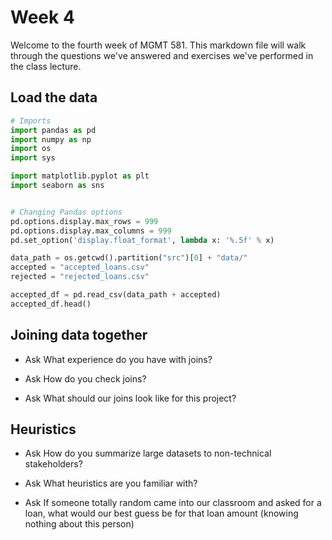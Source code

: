 # Week 4

Welcome to the fourth week of MGMT 581. This markdown file will walk through the questions we've answered and exercises we've performed in the class lecture.

## Load the data
```python
# Imports
import pandas as pd
import numpy as np
import os
import sys

import matplotlib.pyplot as plt
import seaborn as sns


# Changing Pandas options
pd.options.display.max_rows = 999
pd.options.display.max_columns = 999
pd.set_option('display.float_format', lambda x: '%.5f' % x)
```

```python
data_path = os.getcwd().partition("src")[0] + "data/"
accepted = "accepted_loans.csv"
rejected = "rejected_loans.csv"
```

```python
accepted_df = pd.read_csv(data_path + accepted)
accepted_df.head()
```

## Joining data together

- Ask What experience do you have with joins?

- Ask How do you check joins?

- Ask What should our joins look like for this project?

## Heuristics

- Ask How do you summarize large datasets to non-technical stakeholders?

- Ask What heuristics are you familiar with?

- Ask If someone totally random came into our classroom and asked for a loan, what would our best guess be for that loan amount (knowing nothing about this person)
